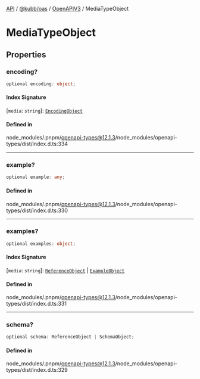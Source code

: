 [API](../../../../../packages.md) / [@kubb/oas](../../../index.md) / [OpenAPIV3](../index.md) / MediaTypeObject

# MediaTypeObject

## Properties

### encoding?

```ts
optional encoding: object;
```

#### Index Signature

 \[`media`: `string`\]: [`EncodingObject`](EncodingObject.md)

#### Defined in

node\_modules/.pnpm/openapi-types@12.1.3/node\_modules/openapi-types/dist/index.d.ts:334

***

### example?

```ts
optional example: any;
```

#### Defined in

node\_modules/.pnpm/openapi-types@12.1.3/node\_modules/openapi-types/dist/index.d.ts:330

***

### examples?

```ts
optional examples: object;
```

#### Index Signature

 \[`media`: `string`\]: [`ReferenceObject`](ReferenceObject.md) \| [`ExampleObject`](ExampleObject.md)

#### Defined in

node\_modules/.pnpm/openapi-types@12.1.3/node\_modules/openapi-types/dist/index.d.ts:331

***

### schema?

```ts
optional schema: ReferenceObject | SchemaObject;
```

#### Defined in

node\_modules/.pnpm/openapi-types@12.1.3/node\_modules/openapi-types/dist/index.d.ts:329
